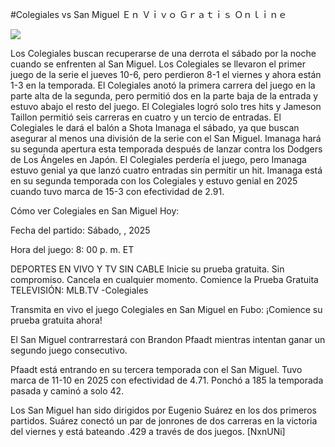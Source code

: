#Colegiales vs San Miguel Ｅｎ Ｖｉｖｏ Ｇｒａｔｉｓ Ｏｎｌｉｎｅ  
  
  
[![](https://i.imgur.com/qSNzIqt.png)](https://movie.rssnews.media/yZKRcPadu.php)  
  
Los Colegiales buscan recuperarse de una derrota el sábado por la noche cuando se enfrenten al San Miguel. Los Colegiales se llevaron el primer juego de la serie el jueves 10-6, pero perdieron 8-1 el viernes y ahora están 1-3 en la temporada. El Colegiales anotó la primera carrera del juego en la parte alta de la segunda, pero permitió dos en la parte baja de la entrada y estuvo abajo el resto del juego. El Colegiales logró solo tres hits y Jameson Taillon permitió seis carreras en cuatro y un tercio de entradas. El Colegiales le dará el balón a Shota Imanaga el sábado, ya que buscan asegurar al menos una división de la serie con el San Miguel. Imanaga hará su segunda apertura esta temporada después de lanzar contra los Dodgers de Los Ángeles en Japón. El Colegiales perdería el juego, pero Imanaga estuvo genial ya que lanzó cuatro entradas sin permitir un hit. Imanaga está en su segunda temporada con los Colegiales y estuvo genial en 2025 cuando tuvo marca de 15-3 con efectividad de 2.91.

Cómo ver Colegiales en San Miguel Hoy:

Fecha del partido: Sábado, , 2025

Hora del juego: 8: 00 p. m. ET

DEPORTES EN VIVO Y TV SIN CABLE
Inicie su prueba gratuita. Sin compromiso. Cancela en cualquier momento.
Comience la Prueba Gratuita
TELEVISIÓN: MLB.TV -Colegiales

Transmita en vivo el juego Colegiales en San Miguel en Fubo: ¡Comience su prueba gratuita ahora! 

El San Miguel contrarrestará con Brandon Pfaadt mientras intentan ganar un segundo juego consecutivo.

Pfaadt está entrando en su tercera temporada con el San Miguel. Tuvo marca de 11-10 en 2025 con efectividad de 4.71. Ponchó a 185 la temporada pasada y caminó a solo 42.

Los San Miguel han sido dirigidos por Eugenio Suárez en los dos primeros partidos. Suárez conectó un par de jonrones de dos carreras en la victoria del viernes y está bateando .429 a través de dos juegos. [NxnUNi]